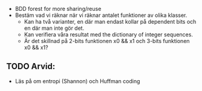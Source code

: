 
- BDD forest for more sharing/reuse
- Bestäm vad vi räknar när vi räknar antalet funktioner av olika klasser.
	- Kan ha två varianter, en där man endast kollar på dependent bits och en där man inte gör det.
	- Kan verifiera våra resultat med the dictionary of integer sequences.
	- Är det skillnad på 2-bits funktionen x0 && x1 och 3-bits funktionen x0 && x1?

## TODO Arvid:

- Läs på om entropi (Shannon) och Huffman coding